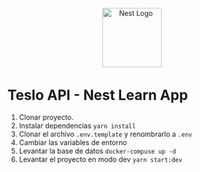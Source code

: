 <p align="center">
  <a href="http://nestjs.com/" target="blank"><img src="https://nestjs.com/img/logo-small.svg" width="120" alt="Nest Logo" /></a>
</p>

# Teslo API - Nest Learn App

1. Clonar proyecto.
2. Instalar dependencias `yarn install`
3. Clonar el archivo `.env.template` y renombrarlo a `.env`
4. Cambiar las variables de entorno
5. Levantar la base de datos `docker-compuse up -d`
6. Levantar el proyecto en modo dev `yarn start:dev`
